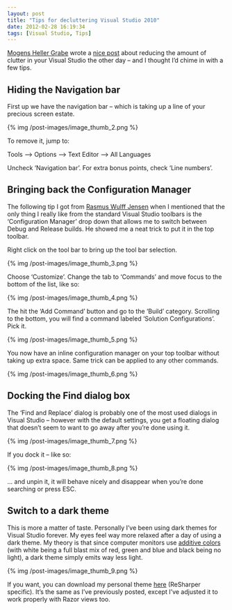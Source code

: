 ```yaml
---
layout: post
title: "Tips for decluttering Visual Studio 2010"
date: 2012-02-28 16:19:34
tags: [Visual Studio, Tips]
---
```


[Mogens Heller Grabe](http://mookid.dk/oncode/) wrote a [nice post](http://mookid.dk/oncode/archives/2725) about reducing the amount of clutter in your Visual Studio the other day – and I thought I’d chime in with a few tips.
  
## Hiding the Navigation bar
  
First up we have the navigation bar – which is taking up a line of your precious screen estate.
  
{% img /post-images/image_thumb_2.png %}
  
To remove it, jump to:
  
Tools –&gt; Options –&gt; Text Editor –&gt; All Languages
  
Uncheck ‘Navigation bar’. For extra bonus points, check ‘Line numbers’.
  
## Bringing back the Configuration Manager
  
The following tip I got from [Rasmus Wulff Jensen](http://www.rwj.dk/) when I mentioned that the only thing I really like from the standard Visual Studio toolbars is the ‘Configuration Manager’ drop down that allows me to switch between Debug and Release builds. He showed me a neat trick to put it in the top toolbar.
  
Right click on the tool bar to bring up the tool bar selection. 
  
{% img /post-images/image_thumb_3.png %}
  
Choose ‘Customize’. Change the tab to ‘Commands’ and move focus to the bottom of the list, like so:
  
{% img /post-images/image_thumb_4.png %}
  
The hit the ‘Add Command’ button and go to the ‘Build’ category. Scrolling to the bottom, you will find a command labeled ‘Solution Configurations’. Pick it.
  
{% img /post-images/image_thumb_5.png %}
  
You now have an inline configuration manager on your top toolbar without taking up extra space. Same trick can be applied to any other commands.
  
{% img /post-images/image_thumb_6.png %}
  
## Docking the Find dialog box
  
The ‘Find and Replace’ dialog is probably one of the most used dialogs in Visual Studio – however with the default settings, you get a floating dialog that doesn’t seem to want to go away after you’re done using it.
  
{% img /post-images/image_thumb_7.png %}
  
If you dock it – like so:
  
{% img /post-images/image_thumb_8.png %}
  
... and unpin it, it will behave nicely and disappear when you’re done searching or press ESC.
  
## Switch to a dark theme
  
This is more a matter of taste. Personally I’ve been using dark themes for Visual Studio forever. My eyes feel way more relaxed after a day of using a dark theme. My theory is that since computer monitors use [additive colors](http://en.wikipedia.org/wiki/Additive_color) (with white being a full blast mix of red, green and blue and black being no light), a dark theme simply emits way less light.
  
{% img /post-images/image_thumb_9.png %}
  
If you want, you can download my personal theme [here](/files/RKL-blue-theme-vs2010-2012-02-28.zip) (ReSharper specific). It’s the same as I’ve previously posted, except I’ve adjusted it to work properly with Razor views too.
